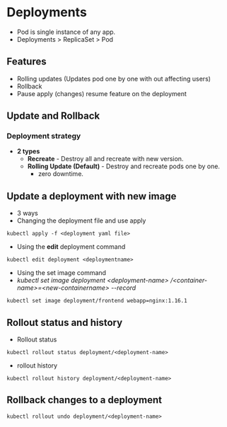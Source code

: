# Deployments
- Pod is single instance of any app.
- Deployments > ReplicaSet > Pod

## Features
- Rolling updates (Updates pod one by one with out affecting users)
- Rollback
- Pause apply (changes) resume feature on the deployment


## Update and Rollback
### Deployment strategy
- __2 types__
  - __Recreate__ - Destroy all and recreate with new version.
  - __Rolling Update (Default)__ - Destroy and recreate pods one by one.
    - zero downtime. 

## Update a deployment with new image

- 3 ways
- Changing the deployment file and use apply
```console
kubectl apply -f <deployment yaml file>
```
- Using the __edit__ deployment command
```console
kubectl edit deployment <deploymentname>
```
- Using the set image command
- _kubectl set image deployment \<deployment-name> /\<container-name>=\<new-containername> --record_

```console
kubectl set image deployment/frontend webapp=nginx:1.16.1

```

## Rollout status and history
- Rollout status
```console
kubectl rollout status deployment/<deployment-name>
```
- rollout history
```console
kubectl rollout history deployment/<deployment-name>
```
## Rollback changes to a deployment
```console
kubectl rollout undo deployment/<deployment-name>
```
